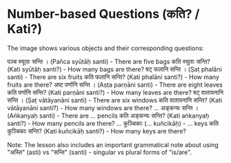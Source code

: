# Number-based Questions (कति? / Kati?)

The image shows various objects and their corresponding questions:

पञ्च स्यूताः सन्ति । (Pañca syūtāḥ santi) - There are five bags
कति स्यूताः सन्ति? (Kati syūtāḥ santi?) - How many bags are there?
षट् फलानि सन्ति । (Ṣaṭ phalāni santi) - There are six fruits
कति फलानि सन्ति? (Kati phalāni santi?) - How many fruits are there?
अष्ट पर्णानि सन्ति । (Aṣṭa parṇāni santi) - There are eight leaves
कति पर्णानि सन्ति? (Kati parṇāni santi?) - How many leaves are there?
षट् वातायनानि सन्ति । (Ṣaṭ vātāyanāni santi) - There are six windows
कति वातायनानि सन्ति? (Kati vātāyanāni santi?) - How many windows are there?
... अङ्कन्यः सन्ति । (Aṅkanyaḥ santi) - There are ... pencils
कति अङ्कन्यः सन्ति? (Kati aṅkanyaḥ santi?) - How many pencils are there?
... कुञ्चिकाः (... kuñcikāḥ) - ... keys
कति कुञ्चिकाः सन्ति? (Kati kuñcikāḥ santi?) - How many keys are there?

Note: The lesson also includes an important grammatical note about using "अस्ति" (asti) vs "सन्ति" (santi) - singular vs plural forms of "is/are".
